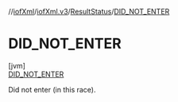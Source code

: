 //[iofXml](../../../../index.md)/[iofXml.v3](../../index.md)/[ResultStatus](../index.md)/[DID_NOT_ENTER](index.md)

# DID_NOT_ENTER

[jvm]\
[DID_NOT_ENTER](index.md)

Did not enter (in this race).
